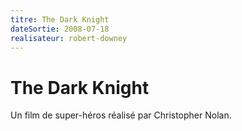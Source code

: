 ```yaml
---
titre: The Dark Knight
dateSortie: 2008-07-18
realisateur: robert-downey
---
```


# The Dark Knight

Un film de super-héros réalisé par Christopher Nolan.